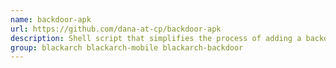```yaml
---
name: backdoor-apk
url: https://github.com/dana-at-cp/backdoor-apk
description: Shell script that simplifies the process of adding a backdoor to any Android APK file URL : https://github.
group: blackarch blackarch-mobile blackarch-backdoor
---
```

